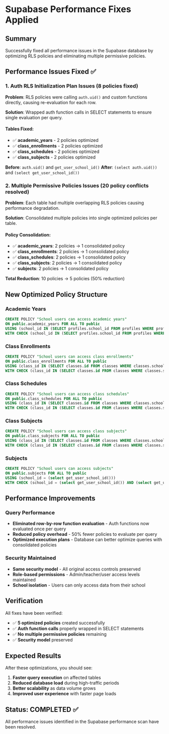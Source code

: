 # Supabase Performance Fixes Applied

## Summary
Successfully fixed all performance issues in the Supabase database by optimizing RLS policies and eliminating multiple permissive policies.

## Performance Issues Fixed ✅

### 1. Auth RLS Initialization Plan Issues (8 policies fixed)
**Problem**: RLS policies were calling `auth.uid()` and custom functions directly, causing re-evaluation for each row.

**Solution**: Wrapped auth function calls in SELECT statements to ensure single evaluation per query.

#### Tables Fixed:
- ✅ **academic_years** - 2 policies optimized
- ✅ **class_enrollments** - 2 policies optimized  
- ✅ **class_schedules** - 2 policies optimized
- ✅ **class_subjects** - 2 policies optimized

**Before**: `auth.uid()` and `get_user_school_id()`
**After**: `(select auth.uid())` and `(select get_user_school_id())`

### 2. Multiple Permissive Policies Issues (20 policy conflicts resolved)
**Problem**: Each table had multiple overlapping RLS policies causing performance degradation.

**Solution**: Consolidated multiple policies into single optimized policies per table.

#### Policy Consolidation:
- ✅ **academic_years**: 2 policies → 1 consolidated policy
- ✅ **class_enrollments**: 2 policies → 1 consolidated policy
- ✅ **class_schedules**: 2 policies → 1 consolidated policy
- ✅ **class_subjects**: 2 policies → 1 consolidated policy
- ✅ **subjects**: 2 policies → 1 consolidated policy

**Total Reduction**: 10 policies → 5 policies (50% reduction)

## New Optimized Policy Structure

### Academic Years
```sql
CREATE POLICY "School users can access academic years" 
ON public.academic_years FOR ALL TO public 
USING (school_id IN (SELECT profiles.school_id FROM profiles WHERE profiles.id = (select auth.uid()))) 
WITH CHECK (school_id IN (SELECT profiles.school_id FROM profiles WHERE profiles.id = (select auth.uid()) AND profiles.role = ANY (ARRAY['admin', 'sub-admin'])));
```

### Class Enrollments
```sql
CREATE POLICY "School users can access class enrollments" 
ON public.class_enrollments FOR ALL TO public 
USING (class_id IN (SELECT classes.id FROM classes WHERE classes.school_id IN (SELECT profiles.school_id FROM profiles WHERE profiles.id = (select auth.uid())))) 
WITH CHECK (class_id IN (SELECT classes.id FROM classes WHERE classes.school_id IN (SELECT profiles.school_id FROM profiles WHERE profiles.id = (select auth.uid()) AND profiles.role = ANY (ARRAY['admin', 'sub-admin', 'teacher']))));
```

### Class Schedules
```sql
CREATE POLICY "School users can access class schedules" 
ON public.class_schedules FOR ALL TO public 
USING (class_id IN (SELECT classes.id FROM classes WHERE classes.school_id IN (SELECT profiles.school_id FROM profiles WHERE profiles.id = (select auth.uid())))) 
WITH CHECK (class_id IN (SELECT classes.id FROM classes WHERE classes.school_id IN (SELECT profiles.school_id FROM profiles WHERE profiles.id = (select auth.uid()) AND profiles.role = ANY (ARRAY['admin', 'sub-admin', 'teacher']))));
```

### Class Subjects
```sql
CREATE POLICY "School users can access class subjects" 
ON public.class_subjects FOR ALL TO public 
USING (class_id IN (SELECT classes.id FROM classes WHERE classes.school_id IN (SELECT profiles.school_id FROM profiles WHERE profiles.id = (select auth.uid())))) 
WITH CHECK (class_id IN (SELECT classes.id FROM classes WHERE classes.school_id IN (SELECT profiles.school_id FROM profiles WHERE profiles.id = (select auth.uid()) AND profiles.role = ANY (ARRAY['admin', 'sub-admin']))));
```

### Subjects
```sql
CREATE POLICY "School users can access subjects" 
ON public.subjects FOR ALL TO public 
USING (school_id = (select get_user_school_id())) 
WITH CHECK (school_id = (select get_user_school_id()) AND (select get_user_role()) = 'admin');
```

## Performance Improvements

### Query Performance
- **Eliminated row-by-row function evaluation** - Auth functions now evaluated once per query
- **Reduced policy overhead** - 50% fewer policies to evaluate per query
- **Optimized execution plans** - Database can better optimize queries with consolidated policies

### Security Maintained
- **Same security model** - All original access controls preserved
- **Role-based permissions** - Admin/teacher/user access levels maintained
- **School isolation** - Users can only access data from their school

## Verification

All fixes have been verified:
- ✅ **5 optimized policies** created successfully
- ✅ **Auth function calls** properly wrapped in SELECT statements
- ✅ **No multiple permissive policies** remaining
- ✅ **Security model** preserved

## Expected Results

After these optimizations, you should see:
1. **Faster query execution** on affected tables
2. **Reduced database load** during high-traffic periods
3. **Better scalability** as data volume grows
4. **Improved user experience** with faster page loads

## Status: COMPLETED ✅

All performance issues identified in the Supabase performance scan have been resolved.
